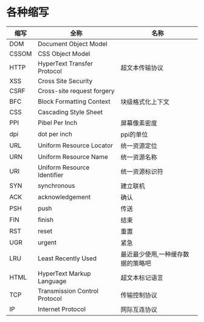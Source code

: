 # 各种缩写

|缩写|全称|名称|
|---|---|---|
| DOM | Document Object Model |
| CSSOM | CSS Object Model |
| HTTP | HyperText Transfer Protocol | 超文本传输协议 |
| XSS | Cross Site Security |
| CSRF | Cross-site request forgery |
| BFC | Block Formatting Context | 块级格式化上下文 |
| CSS | Cascading Style Sheet |
| PPI | Pibel Per Inch | 屏幕像素密度 |
| dpi | dot per inch | ppi的单位 |
| URL | Uniform Resource Locator | 统一资源定位 |
| URN | Uniform Resource Name | 统一资源名称 |
| URI | Uniform Resource Identifier | 统一资源标识符 |
| SYN | synchronous | 建立联机 |
| ACK | acknowledgement | 确认 |
| PSH | push | 传送 |
| FIN | finish | 结束 |
| RST | reset | 重置 |
| UGR | urgent | 紧急 |
| LRU | Least Recently Used | 最近最少使用,一种缓存数据的策略吧 |
| HTML | HyperText Markup Language | 超文本标记语言 |
| TCP | Transmission Control Protocol | 传输控制协议 |
| IP | Internet Protocol | 网际互连协议 |
